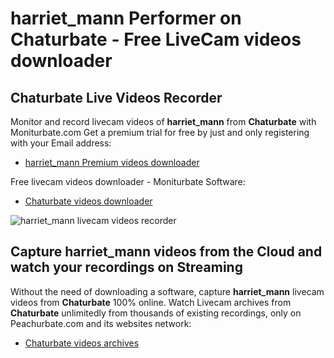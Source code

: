 # harriet_mann Performer on Chaturbate - Free LiveCam videos downloader

## Chaturbate Live Videos Recorder

Monitor and record livecam videos of **harriet_mann** from **Chaturbate** with Moniturbate.com
Get a premium trial for free by just and only registering with your Email address:
* [harriet_mann Premium videos downloader](https://moniturbate.com/request-demo-licence-key.html)

Free livecam videos downloader - Moniturbate Software:
* [Chaturbate videos downloader](https://moniturbate.com/moniturbate-download-software.html)

![harriet_mann livecam videos recorder](https://peachurnet.com/templates/moniturbate-software.png)


## Capture harriet_mann videos from the Cloud and watch your recordings on Streaming

Without the need of downloading a software, capture **harriet_mann** livecam videos from **Chaturbate** 100% online.
Watch Livecam archives from **Chaturbate** unlimitedly from thousands of existing recordings, only on Peachurbate.com and its websites network:
* [Chaturbate videos archives](https://peachurnet.com/)